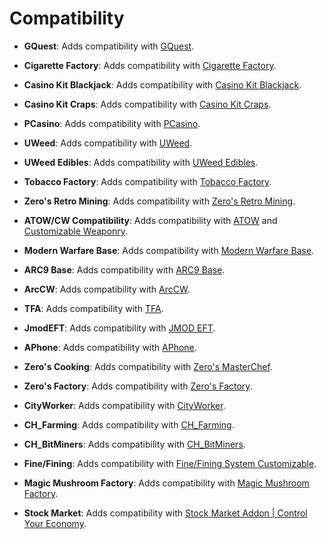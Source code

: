 # Compatibility

- **GQuest**: Adds compatibility with [GQuest](https://www.gmodstore.com/market/view/gquest-the-perfect-quest-system).

- **Cigarette Factory**: Adds compatibility with [Cigarette Factory](https://www.gmodstore.com/market/view/simple-cigarette-factory).

- **Casino Kit Blackjack**: Adds compatibility with [Casino Kit Blackjack](https://www.gmodstore.com/market/view/casino-kit-blackjack).

- **Casino Kit Craps**: Adds compatibility with [Casino Kit Craps](https://www.gmodstore.com/market/view/casino-kit-craps).

- **PCasino**: Adds compatibility with [PCasino](https://www.gmodstore.com/market/view/pcasino-the-perfect-casino-addon-roulette-blackjack-slots-prize-wheel).

- **UWeed**: Adds compatibility with [UWeed](https://www.gmodstore.com/market/view/uweed-advanced-cannabis-growth-drug).

- **UWeed Edibles**: Adds compatibility with [UWeed Edibles](https://www.gmodstore.com/market/view/uweed-extended-edibles-dlc).

- **Tobacco Factory**: Adds compatibility with [Tobacco Factory](https://www.gmodstore.com/market/view/tobacco-factory).

- **Zero's Retro Mining**: Adds compatibility with [Zero's Retro Mining](https://www.gmodstore.com/market/view/zero-s-retrominer-mining-script).

- **ATOW/CW Compatibility**: Adds compatibility with [ATOW](https://steamcommunity.com/sharedfiles/filedetails/?id=859981128) and [Customizable Weaponry](https://steamcommunity.com/workshop/filedetails/?id=349050451).

- **Modern Warfare Base**: Adds compatibility with [Modern Warfare Base](https://steamcommunity.com/sharedfiles/filedetails/?id=2459720887&searchtext=Modern+Warfare+Base).

- **ARC9 Base**: Adds compatibility with [ARC9 Base](https://steamcommunity.com/workshop/filedetails/?id=2910505837).

- **ArcCW**: Adds compatibility with [ArcCW](https://steamcommunity.com/sharedfiles/filedetails/?id=2131057232).

- **TFA**: Adds compatibility with [TFA](https://steamcommunity.com/sharedfiles/filedetails/?id=2840031720).

- **JmodEFT**: Adds compatibility with [JMOD EFT](https://steamcommunity.com/sharedfiles/filedetails/?id=2804625575).

- **APhone**: Adds compatibility with [APhone](https://www.gmodstore.com/market/view/aphone-a-feature-rich-phone).

- **Zero's Cooking**: Adds compatibility with [Zero's MasterChef](https://www.gmodstore.com/market/view/zero-s-masterchef-cooking-script).

- **Zero's Factory**: Adds compatibility with [Zero's Factory](https://www.gmodstore.com/market/view/zero-s-factory-crafting-space).

- **CityWorker**: Adds compatibility with [CityWorker](https://www.gmodstore.com/market/view/darkrp-city-worker).

- **CH_Farming**: Adds compatibility with [CH_Farming](https://www.gmodstore.com/market/view/farming-grow-plants-sell-crops).

- **CH_BitMiners**: Adds compatibility with [CH_BitMiners](https://www.gmodstore.com/market/view/bitminers).

- **Fine/Fining**: Adds compatibility with [Fine/Fining System Customizable](https://www.gmodstore.com/market/view/v1-3-1-fine-fining-system-customizable).

- **Magic Mushroom Factory**: Adds compatibility with [Magic Mushroom Factory](https://www.gmodstore.com/market/view/magic-mushroom-factory-drug-script-and-darkrp-job).

- **Stock Market**: Adds compatibility with [Stock Market Addon | Control Your Economy](https://www.gmodstore.com/market/view/stock-market-addon-pointshop-support-control-your-economy).